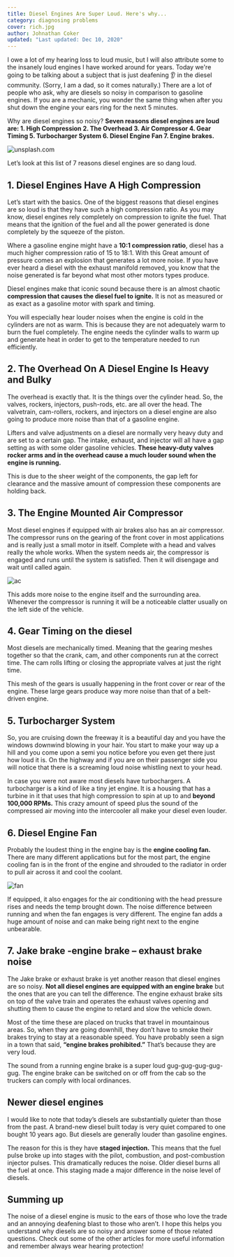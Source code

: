 ```yaml
---
title: Diesel Engines Are Super Loud. Here's why...
category: diagnosing problems
cover: rich.jpg
author: Johnathan Coker
updated: "Last updated: Dec 10, 2020"
---
```


I owe a lot of my hearing loss to loud music, but I will also attribute some to the insanely loud engines I have worked around for years. Today we're going to be talking about a subject that is just deafening 👂 in the diesel community. (Sorry, I am a dad, so it comes naturally.) There are a lot of people who ask, why are diesels so noisy in comparison to gasoline engines. If you are a mechanic, you wonder the same thing when after you shut down the engine your ears ring for the next 5 minutes.

Why are diesel engines so noisy? **Seven reasons diesel engines are loud are: 1. High Compression 2. The Overhead 3. Air Compressor 4. Gear Timing 5. Turbocharger System 6. Diesel Engine Fan 7. Engine brakes.**

![unsplash.com](./rich.jpg)

Let’s look at this list of 7 reasons diesel engines are so dang loud.

## 1. Diesel Engines Have A High Compression

Let’s start with the basics. One of the biggest reasons that diesel engines are so loud is that they have such a high compression ratio. As you may know, diesel engines rely completely on compression to ignite the fuel. That means that the ignition of the fuel and all the power generated is done completely by the squeeze of the piston.

Where a gasoline engine might have a **10:1 compression ratio**, diesel has a much higher compression ratio of 15 to 18:1. With this Great amount of pressure comes an explosion that generates a lot more noise. If you have ever heard a diesel with the exhaust manifold removed, you know that the noise generated is far beyond what most other motors types produce.

Diesel engines make that iconic sound because there is an almost chaotic **compression that causes the diesel fuel to ignite.** It is not as measured or as exact as a gasoline motor with spark and timing.

You will especially hear louder noises when the engine is cold in the cylinders are not as warm. This is because they are not adequately warm to burn the fuel completely. The engine needs the cylinder walls to warm up and generate heat in order to get to the temperature needed to run efficiently.

## 2. The Overhead On A Diesel Engine Is Heavy and Bulky

The overhead is exactly that. It is the things over the cylinder head. So, the valves, rockers, injectors, push-rods, etc. are all over the head. The valvetrain, cam-rollers, rockers, and injectors on a diesel engine are also going to produce more noise than that of a gasoline engine.

Lifters and valve adjustments on a diesel are normally very heavy duty and are set to a certain gap. The intake, exhaust, and injector will all have a gap setting as with some older gasoline vehicles. **These heavy-duty valves rocker arms and in the overhead cause a much louder sound when the engine is running.**

This is due to the sheer weight of the components, the gap left for clearance and the massive amount of compression these components are holding back.

## 3. The Engine Mounted Air Compressor

Most diesel engines if equipped with air brakes also has an air compressor. The compressor runs on the gearing of the front cover in most applications and is really just a small motor in itself. Complete with a head and valves really the whole works. When the system needs air, the compressor is engaged and runs until the system is satisfied. Then it will disengage and wait until called again.

![ac](./ac.png)

This adds more noise to the engine itself and the surrounding area. Whenever the compressor is running it will be a noticeable clatter usually on the left side of the vehicle.

## 4. Gear Timing on the diesel

Most diesels are mechanically timed. Meaning that the gearing meshes together so that the crank, cam, and other components run at the correct time. The cam rolls lifting or closing the appropriate valves at just the right time.

This mesh of the gears is usually happening in the front cover or rear of the engine. These large gears produce way more noise than that of a belt-driven engine.

## 5. Turbocharger System

So, you are cruising down the freeway it is a beautiful day and you have the windows downwind blowing in your hair. You start to make your way up a hill and you come upon a semi you notice before you even get there just how loud it is. On the highway and if you are on their passenger side you will notice that there is a screaming loud noise whistling next to your head.

In case you were not aware most diesels have turbochargers. A turbocharger is a kind of like a tiny jet engine. It is a housing that has a turbine in it that uses that high compression to spin at up to and **beyond 100,000 RPMs.** This crazy amount of speed plus the sound of the compressed air moving into the intercooler all make your diesel even louder.

## 6. Diesel Engine Fan

Probably the loudest thing in the engine bay is the **engine cooling fan.** There are many different applications but for the most part, the engine cooling fan is in the front of the engine and shrouded to the radiator in order to pull air across it and cool the coolant.

![fan](./isx.jpg)

If equipped, it also engages for the air conditioning with the head pressure rises and needs the temp brought down. The noise difference between running and when the fan engages is very different. The engine fan adds a huge amount of noise and can make being right next to the engine unbearable.

## 7. Jake brake -engine brake – exhaust brake noise

The Jake brake or exhaust brake is yet another reason that diesel engines are so noisy. **Not all diesel engines are equipped with an engine brake** but the ones that are you can tell the difference. The engine exhaust brake sits on top of the valve train and operates the exhaust valves opening and shutting them to cause the engine to retard and slow the vehicle down.

Most of the time these are placed on trucks that travel in mountainous areas. So, when they are going downhill, they don’t have to smoke their brakes trying to stay at a reasonable speed. You have probably seen a sign in a town that said, **“engine brakes prohibited.”** That’s because they are very loud.

The sound from a running engine brake is a super loud gug-gug-gug-gug-gug. The engine brake can be switched on or off from the cab so the truckers can comply with local ordinances.

## Newer diesel engines

I would like to note that today’s diesels are substantially quieter than those from the past. A brand-new diesel built today is very quiet compared to one bought 10 years ago. But diesels are generally louder than gasoline engines.

The reason for this is they have **staged injection.** This means that the fuel pulse broke up into stages with the pilot, combustion, and post-combustion injector pulses. This dramatically reduces the noise. Older diesel burns all the fuel at once. This staging made a major difference in the noise level of diesels.

## Summing up

The noise of a diesel engine is music to the ears of those who love the trade and an annoying deafening blast to those who aren’t. I hope this helps you understand why diesels are so noisy and answer some of those related questions. Check out some of the other articles for more useful information and remember always wear hearing protection!
